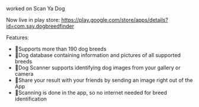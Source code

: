 worked on Scan Ya Dog

Now live in play store: https://play.google.com/store/apps/details?id=com.say.dogbreedfinder

Features:
- 🦴Supports more than 190 dog breeds
- 🦴Dog database containing information and pictures of all supported breeds
- 🦴Dog Scanner supports identifying dog images from your gallery or camera
- 🦴Share your result with your friends by sending an image right out of the App
- 🦴Scanning is done in the app, so no internet needed for breed identification
